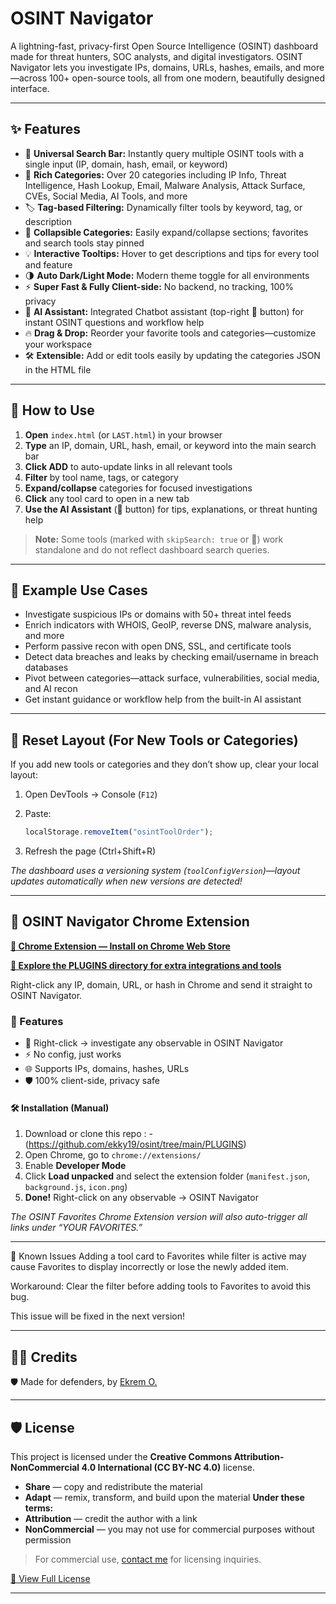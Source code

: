 # OSINT Navigator

A lightning-fast, privacy-first Open Source Intelligence (OSINT) dashboard made for threat hunters, SOC analysts, and digital investigators. OSINT Navigator lets you investigate IPs, domains, URLs, hashes, emails, and more—across 100+ open-source tools, all from one modern, beautifully designed interface.

---

## ✨ Features

* 🔎 **Universal Search Bar:** Instantly query multiple OSINT tools with a single input (IP, domain, hash, email, or keyword)
* 🎯 **Rich Categories:** Over 20 categories including IP Info, Threat Intelligence, Hash Lookup, Email, Malware Analysis, Attack Surface, CVEs, Social Media, AI Tools, and more
* 🏷️ **Tag-based Filtering:** Dynamically filter tools by keyword, tag, or description
* 🧩 **Collapsible Categories:** Easily expand/collapse sections; favorites and search tools stay pinned
* 💡 **Interactive Tooltips:** Hover to get descriptions and tips for every tool and feature
* 🌗 **Auto Dark/Light Mode:** Modern theme toggle for all environments
* ⚡ **Super Fast & Fully Client-side:** No backend, no tracking, 100% privacy
* 🧠 **AI Assistant:** Integrated Chatbot assistant (top-right 🤖 button) for instant OSINT questions and workflow help
* 🔥 **Drag & Drop:** Reorder your favorite tools and categories—customize your workspace
* 🛠️ **Extensible:** Add or edit tools easily by updating the categories JSON in the HTML file

---

## 🚀 How to Use

1. **Open** `index.html` (or `LAST.html`) in your browser
2. **Type** an IP, domain, URL, hash, email, or keyword into the main search bar
3. **Click ADD** to auto-update links in all relevant tools
4. **Filter** by tool name, tags, or category
5. **Expand/collapse** categories for focused investigations
6. **Click** any tool card to open in a new tab
7. **Use the AI Assistant** (🤖 button) for tips, explanations, or threat hunting help

> **Note:** Some tools (marked with `skipSearch: true` or 🔶) work standalone and do not reflect dashboard search queries.

---

## 🧩 Example Use Cases

* Investigate suspicious IPs or domains with 50+ threat intel feeds
* Enrich indicators with WHOIS, GeoIP, reverse DNS, malware analysis, and more
* Perform passive recon with open DNS, SSL, and certificate tools
* Detect data breaches and leaks by checking email/username in breach databases
* Pivot between categories—attack surface, vulnerabilities, social media, and AI recon
* Get instant guidance or workflow help from the built-in AI assistant

---

## 🧼 Reset Layout (For New Tools or Categories)

If you add new tools or categories and they don’t show up, clear your local layout:

1. Open DevTools → Console (`F12`)
2. Paste:

   ```js
   localStorage.removeItem("osintToolOrder");
   ```
3. Refresh the page (Ctrl+Shift+R)

*The dashboard uses a versioning system (`toolConfigVersion`)—layout updates automatically when new versions are detected!*

---

## 🧩 OSINT Navigator Chrome Extension

**[🛒 Chrome Extension — Install on Chrome Web Store](https://chromewebstore.google.com/detail/osint-navigator/bejlkjkhhlbepgecabbjopdjkelfjnim?utm_source=item-share-cb)**

**[🔌 Explore the PLUGINS directory for extra integrations and tools](https://github.com/ekky19/osint/tree/main/PLUGINS)**

Right-click any IP, domain, URL, or hash in Chrome and send it straight to OSINT Navigator.

### 🚀 Features

* 🔎 Right-click → investigate any observable in OSINT Navigator
* ⚡ No config, just works
* 🌐 Supports IPs, domains, hashes, URLs
* 🛡 100% client-side, privacy safe

#### 🛠 Installation (Manual)

1. Download or clone this repo : - (https://github.com/ekky19/osint/tree/main/PLUGINS)
2. Open Chrome, go to `chrome://extensions/`
3. Enable **Developer Mode**
4. Click **Load unpacked** and select the extension folder (`manifest.json`, `background.js`, `icon.png`)
5. **Done!** Right-click on any observable → OSINT Navigator

*The OSINT Favorites Chrome Extension version will also auto-trigger all links under “YOUR FAVORITES.”*

---

🐞 Known Issues
Adding a tool card to Favorites while filter is active may cause Favorites to display incorrectly or lose the newly added item.

Workaround: Clear the filter before adding tools to Favorites to avoid this bug.

This issue will be fixed in the next version!

---

## 👨‍💻 Credits

🛡️ Made for defenders, by [Ekrem O.](https://github.com/ekky19)

---

## 🛡 License

This project is licensed under the **Creative Commons Attribution-NonCommercial 4.0 International (CC BY-NC 4.0)** license.

* **Share** — copy and redistribute the material
* **Adapt** — remix, transform, and build upon the material
  **Under these terms:**
* **Attribution** — credit the author with a link
* **NonCommercial** — you may not use for commercial purposes without permission

> For commercial use, [contact me](mailto:ekremozdemir99@gmail.com) for licensing inquiries.

[🔗 View Full License](https://creativecommons.org/licenses/by-nc/4.0/)

---
